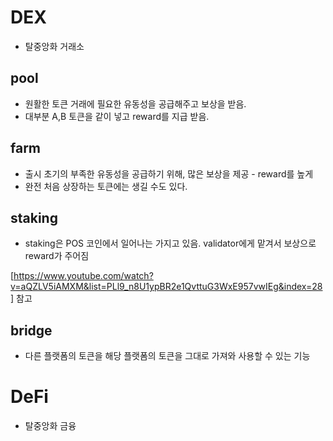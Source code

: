 # DEX
- 탈중앙화 거래소 
## pool
- 원활한 토큰 거래에 필요한 유동성을 공급해주고 보상을 받음.
- 대부분 A,B 토큰을 같이 넣고 reward를 지급 받음.
## farm
- 출시 초기의 부족한 유동성을 공급하기 위해, 많은 보상을 제공 - reward를 높게
- 완전 처음 상장하는 토큰에는 생길 수도 있다.
## staking
- staking은 POS 코인에서 일어나는 가지고 있음. validator에게 맡겨서 보상으로 reward가 주어짐

[https://www.youtube.com/watch?v=aQZLV5iAMXM&list=PLl9_n8U1ypBR2e1QvttuG3WxE957vwIEg&index=28] 참고

## bridge
- 다른 플랫폼의 토큰을 해당 플랫폼의 토큰을 그대로 가져와 사용할 수 있는 기능


# DeFi
- 탈중앙화 금융
